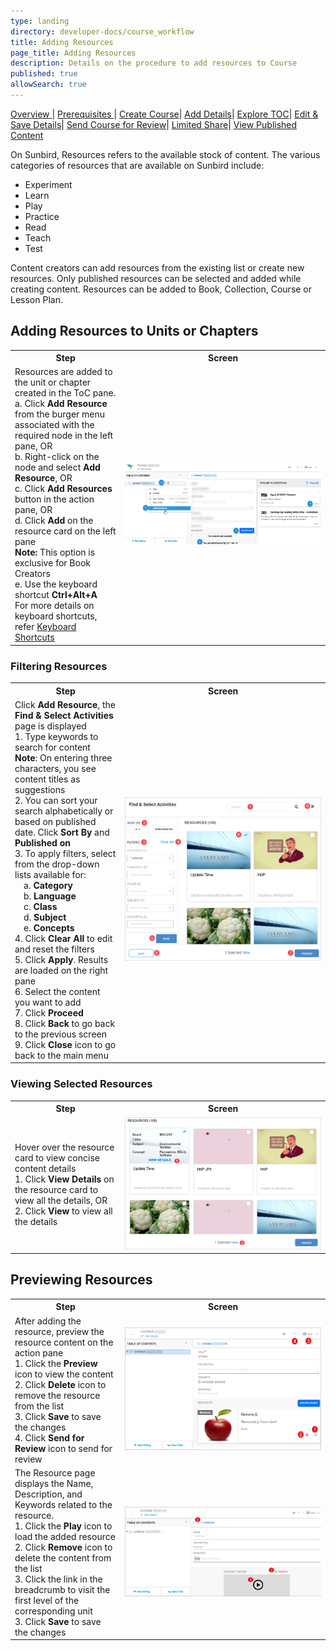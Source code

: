 ```yaml
---
type: landing
directory: developer-docs/course_workflow
title: Adding Resources
page_title: Adding Resources
description: Details on the procedure to add resources to Course
published: true
allowSearch: true
---
```


<a href="developer-docs/course_workflow/course_creation_overview"> Overview </a>| <a href="developer-docs/course_workflow/prerequisite"> Prerequisites </a>| <a href="developer-docs/course_workflow/start_creating"> Create Course</a>| <a href="developer-docs/course_workflow/adding_metadata"> Add Details</a>| <a href="developer-docs/course_workflow/exploring_toc"> Explore TOC</a>| <a href="developer-docs/course_workflow/save_edit"> Edit & Save Details</a>| <a href="developer-docs/course_workflow/send_for_review"> Send Course for Review</a>| <a href="developer-docs/course_workflow/limited_share"> Limited Share</a>| <a href="developer-docs/course_workflow/view_publish_content"> View Published Content</a>

On Sunbird, Resources refers to the available stock of content. The various categories of resources that are available on Sunbird include:

- Experiment
- Learn
- Play
- Practice
- Read
- Teach
- Test 

Content creators can add resources from the existing list or create new resources. Only published resources can be selected and added while creating content. Resources can be added to Book, Collection, Course or Lesson Plan. 

## Adding Resources to Units or Chapters

 <table>
  <tr>
    <th style="width:35%;">Step</th>
    <th style="width:65%;">Screen</th>
  </tr>
  <tr>
    <td>Resources are added to the unit or chapter created in the ToC pane. 
     <br>a. Click <b>Add Resource</b> from the burger menu associated with the required node in the left pane, OR
     <br>b. Right-click on the node and select <b>Add Resource</b>, OR
     <br>c. Click <b>Add Resources</b> button in the action pane, OR
     <br>d. Click <b>Add</b> on the resource card on the left pane 
     <br><b>Note:</b> This option is exclusive for Book Creators
     <br>e. Use the keyboard shortcut <b>Ctrl+Alt+A</b> <br> For more details on keyboard shortcuts, refer <a href="features-documentation/keyboardshortcuts" target="_blank">Keyboard Shortcuts</a>
    </td>
    <td><img src="pages/features-documentation/images/add_resources.png"></td>
  </tr>
  </table>
  
### Filtering Resources
  
 <table>
  <tr>
    <th style="width:35%;">Step</th>
    <th style="width:65%;">Screen</th>
  </tr>
  <tr>
    <td>Click <b>Add Resource</b>, the <b>Find & Select Activities</b> page is displayed 
      <br>1. Type keywords to search for content
      <br><b>Note</b>: On entering three characters, you see content titles as suggestions
      <br>2. You can sort your search alphabetically or based on published date. Click <b>Sort By</b> and <b>Published on</b> 
      <br>3. To apply filters, select from the drop-down lists available for:
      <br>&emsp;a. <b>Category</b>
      <br>&emsp;b. <b>Language</b>
      <br>&emsp;c. <b>Class</b>
      <br>&emsp;d. <b>Subject</b>
      <br>&emsp;e. <b>Concepts</b>
      <br>4. Click <b>Clear All</b> to edit and reset the filters
      <br>5. Click <b>Apply</b>. Results are loaded on the right pane 
      <br>6. Select the content you want to add
      <br>7. Click <b>Proceed</b>
      <br>8. Click <b>Back</b> to go back to the previous screen
     <br>9. Click <b>Close</b> icon to go back to the main menu
     </td>
    <td><img src="pages/features-documentation/images/add_resources1.png"></td>
  </tr>
  </table>
  
### Viewing Selected Resources
 
 <table>
  <tr>
    <th style="width:35%;">Step</th>
    <th style="width:65%;">Screen</th>
  </tr>
  <tr>
    <td>Hover over the resource card to view concise content details
    <br>1. Click <b>View Details</b> on the resource card to view all the details, OR
    <br>2. Click <b>View</b> to view all the details
    </td>
    <td><img src="pages/features-documentation/images/add_resources2.png"></td>
    </tr>
  </table>
    
## Previewing Resources
   <table>
  <tr>
    <th style="width:35%;">Step</th>
    <th style="width:65%;">Screen</th>
  </tr>  
  <tr>
   <td>After adding the resource, preview the resource content on the action pane
    <br>1. Click the <b>Preview</b> icon to view the content 
    <br>2. Click <b>Delete</b> icon to remove the resource from the list 
    <br>3. Click <b>Save</b> to save the changes
    <br>4. Click <b>Send for Review</b> icon to send for review
    </td>
    <td><img src="pages/features-documentation/images/preview_resources.png"></td>
 </tr>
    <tr>
     <td>The Resource page displays the Name, Description, and Keywords related to the resource.
      <br>1. Click the <b>Play</b> icon to load the added resource
      <br>2. Click <b>Remove</b> icon to delete the content from the list 
      <br>3. Click the link in the breadcrumb to visit the first level of the corresponding unit 
      <br>3. Click <b>Save</b> to save the changes
 </td>
    <td><img src="pages/features-documentation/images/preview_page.png"></td>
    </tr>
    </table>
